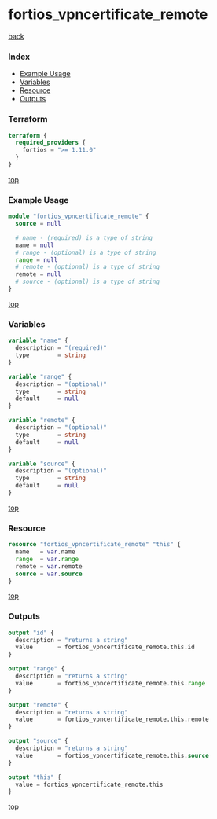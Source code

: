 # fortios_vpncertificate_remote

[back](../fortios.md)

### Index

- [Example Usage](#example-usage)
- [Variables](#variables)
- [Resource](#resource)
- [Outputs](#outputs)

### Terraform

```terraform
terraform {
  required_providers {
    fortios = ">= 1.11.0"
  }
}
```

[top](#index)

### Example Usage

```terraform
module "fortios_vpncertificate_remote" {
  source = null

  # name - (required) is a type of string
  name = null
  # range - (optional) is a type of string
  range = null
  # remote - (optional) is a type of string
  remote = null
  # source - (optional) is a type of string
}
```

[top](#index)

### Variables

```terraform
variable "name" {
  description = "(required)"
  type        = string
}

variable "range" {
  description = "(optional)"
  type        = string
  default     = null
}

variable "remote" {
  description = "(optional)"
  type        = string
  default     = null
}

variable "source" {
  description = "(optional)"
  type        = string
  default     = null
}
```

[top](#index)

### Resource

```terraform
resource "fortios_vpncertificate_remote" "this" {
  name   = var.name
  range  = var.range
  remote = var.remote
  source = var.source
}
```

[top](#index)

### Outputs

```terraform
output "id" {
  description = "returns a string"
  value       = fortios_vpncertificate_remote.this.id
}

output "range" {
  description = "returns a string"
  value       = fortios_vpncertificate_remote.this.range
}

output "remote" {
  description = "returns a string"
  value       = fortios_vpncertificate_remote.this.remote
}

output "source" {
  description = "returns a string"
  value       = fortios_vpncertificate_remote.this.source
}

output "this" {
  value = fortios_vpncertificate_remote.this
}
```

[top](#index)